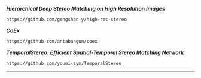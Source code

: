 
***Hierarchical Deep Stereo Matching on High Resolution Images***  
```
https://github.com/gengshan-y/high-res-stereo
```

***CoEx***  
```
https://github.com/antabangun/coex
```

***TemporalStereo: Efficient Spatial-Temporal Stereo Matching Network***  
```
https://github.com/youmi-zym/TemporalStereo
```

******  
```

```

